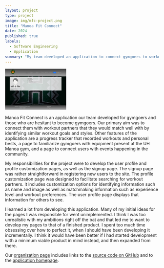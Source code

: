 ```yaml
---
layout: project
type: project
image: img/mfc-project.png
title: "Manoa Fit Connect"
date: 2024
published: true
labels:
  - Software Engineering
  - Application
summary: "My team developed an application to connect gymgoers to workout partners."
---
```


<div class="text-center p-4">
  <img width="200px" src="../img/mfc-profile-project.png" class="img-thumbnail" >
</div>

Manoa Fit Connect is an application our team developed for gymgoers and those who are hesitant to become gymgoers. Our primary aim was to connect them with workout partners that they would match well with by identifying similar workout goals and styles. Other features of the application are a progress tracker that recorded workouts and personal bests, a page to familiarize gymgoers with equipment present at the UH Manoa gym, and a page to connect users with events happening in the community.

My responsibilities for the project were to develop the user profile and profile customization pages, as well as the signup page. The signup page was rather straightforward in registering new users to the site. The profile customization page was designed to facilitate searching for workout partners. It includes customization options for identifying information such as name and image as well as matchmaking information such as experience level and workout preferences. The user profile page displays that information for others to see.

I learned a lot from developing this application. Many of my initial ideas for the pages I was responsible for went unimplemented. I think I was too unrealistic with my ambitions right off the bat and that led me to want to develop my pages to that of a finished product. I spent too much time obsessing over how to perfect it, when I should have been developing it incrementally. I think it would have been better if I had started development with a minimum viable product in mind instead, and then expanded from there. 

Our [organization page](https://manoa-fit-connect.github.io/) includes links to the [source code on GitHub](https://github.com/manoa-fit-connect) and to the [application homepage](https://manoafitconnect.com/).
